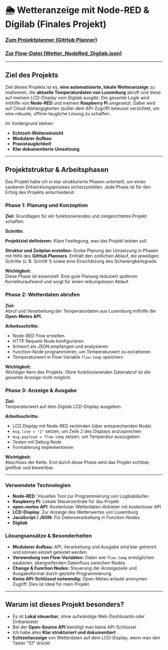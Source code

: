   # 🌦️ Wetteranzeige mit Node-RED & Digilab (Finales Projekt)


### [Zum Projektplanner (GitHub Planner)](https://github.com/users/ManCh738/projects/2)
### [Zur Flow-Datei (Wetter_NodeRed_Digilab.json)](./wetteranzeige_luxemburg.json)
---

## Ziel des Projekts

Ziel dieses Projekts ist es, **eine automatisierte, lokale Wetteranzeige** zu realisieren, die **aktuelle Temperaturdaten von Luxemburg** abruft und diese auf meinem LCD-Display vom Digilab ausgibt.
Die gesamte Logik wird mithilfe von **Node-RED** und meinem **Raspberry Pi** umgesetzt. Dabei wird auf Cloud-Abhängigkeiten (außer dem API-Zugriff) bewusst verzichtet, um eine robuste, offline-taugliche Lösung zu schaffen.

Im Vordergrund stehen:
- **Echtzeit-Wettereinsicht**
- **Modularer Aufbau**
- **Praxistauglichkeit**
- **Klar dokumentierte Umsetzung**

---

## Projektstruktur & Arbeitsphasen
Das Projekt habe ich in klar strukturierte Phasen unterteilt, um einen sauberen Entwicklungsprozess sicherzustellen. Jede Phase ist für den Erfolg des Projekts entscheidend:


### Phase 1: Planung und Konzeption
**Ziel:**
Grundlagen für ein funktionierendes und zielgerichtetes Projekt schaffen.

**Schritte:**

**Projektziel definieren:** Klare Festlegung, was das Projekt leisten soll.

**Struktur und Zeitplan erstellen:** Grobe Planung der Umsetzung in Phasen mit Hilfe des **GitHub Planners**. Enthält den zeitlichen Ablauf, die jeweiligen Schritte (z. B. Schritt 1) sowie eine Einschätzung des Schwierigkeitsgrads.

**Wichtigkeit:**  
Diese Phase ist essenziell. Eine gute Planung reduziert späteren Korrekturaufwand und sorgt für einen reibungslosen Ablauf.


### Phase 2: Wetterdaten abrufen

**Ziel:**  
Abruf und Verarbeitung der Temperaturdaten aus Luxemburg mithilfe der **Open-Meteo API.**

**Arbeitsschritte:**  
- Node-RED Flow erstellen  
- HTTP Request Node konfigurieren  
- Antwort als JSON empfangen und analysieren  
- Function-Node programmieren, um Temperaturwert zu extrahieren  
- Temperaturwert in Flow-Variable `flow.temp` speichern

**Wichtigkeit:**  
Wichtiger Kern des Projekts. Ohne funktionierenden Datenabruf ist die gesamte Anzeige nicht möglich.


### Phase 3: Anzeige & Ausgabe

**Ziel:**  
Temperaturwert auf dem Digilab LCD-Display ausgeben.

**Arbeitsschritte:**  
- LCD Display mit Node-RED verbinden (über entsprechenden Node)  
- `msg.line = "2"` setzen, um Zeile 2 des Displays anzusprechen  
- `msg.payload = flow.temp` setzen, um Temperatur auszugeben  
- Testen mit Debug Node  
- Formatierung implementieren

**Wichtigkeit:**  
Abschluss der Kette. Erst durch diese Phase wird das Projekt sichtbar, greifbar und bewertbar.

---

### Verwendete Technologien
- **Node-RED**: Visuelles Tool zur Programmierung von Logikabläufen
- **Raspberry Pi**: Lokale Steuerzentrale für das Projekt
- **open-meteo API**: Kostenloser Wetterdaten-Anbieter mit kostenloser API
- **LCD-Display**: Zur Anzeige des Wetterwertes von Luxemburg
- **JavaScript / JSON**: Für Datenverarbeitung in Function-Nodes
- **Digilab**



### Lösungsansätze & Besonderheiten

- **Modularer Aufbau:** API, Verarbeitung und Ausgabe sind klar getrennt und können einzelt getestet werden.
- **Verwendung von Flow-Variablen:** Daten wie `flow.temp` ermöglichen sauberen, übergreifenden Datenfluss zwischen Nodes.
- **Change & Function Nodes:** Steuerung der Anzeigezeile und Ausgabeformat durch gezielte Programmierung.
- **Keine API-Schlüssel notwendig:** Open-Meteo erlaubt anonymen Zugriff. Dies ist ideal für mein Projekt.

---

## Warum ist dieses Projekt besonders?

- Es ist **Lokal steuerbar**, ohne aufwändige Web-Dashboards oder Drittanbieter  
- Bei der **Open-Source API** benötigt man keine API-Schlüssel
- Ich habe alles **Klar strukturiert und dokumentiert** 
- **Echtzeitanzeige** von Wetterdaten auf dem LCD-Display, wenn man den Taster "S1" drückt


